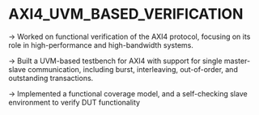 # AXI4_UVM_BASED_VERIFICATION

-> Worked on functional verification of the AXI4 protocol, focusing on its role in high-performance and high-bandwidth systems.

-> Built a UVM-based testbench for AXI4 with support for single master-slave communication, including burst, interleaving, out-of-order, and outstanding transactions.

-> Implemented a functional coverage model, and a self-checking slave environment to verify DUT functionality
